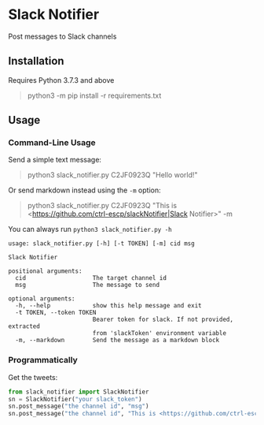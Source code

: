 # Slack Notifier
Post messages to Slack channels

## Installation
Requires Python 3.7.3 and above
>python3 -m pip install -r requirements.txt

## Usage
### Command-Line Usage
Send a simple text message:
>python3 slack_notifier.py C2JF0923Q "Hello world!"

Or send markdown instead using the `-m` option:
>python3 slack_notifier.py C2JF0923Q "This is <https://github.com/ctrl-escp/slackNotifier|Slack Notifier>" -m

You can always run `python3 slack_notifier.py -h`
```
usage: slack_notifier.py [-h] [-t TOKEN] [-m] cid msg

Slack Notifier

positional arguments:
  cid                   The target channel id
  msg                   The message to send

optional arguments:
  -h, --help            show this help message and exit
  -t TOKEN, --token TOKEN
                        Bearer token for slack. If not provided, extracted
                        from 'slackToken' environment variable
  -m, --markdown        Send the message as a markdown block
```

### Programmatically
Get the tweets:
```python
from slack_notifier import SlackNotifier
sn = SlackNotifier("your slack_token")
sn.post_message("the channel id", "msg")
sn.post_message("the channel id", "This is <https://github.com/ctrl-escp/slackNotifier|Slack Notifier>", True)
```

